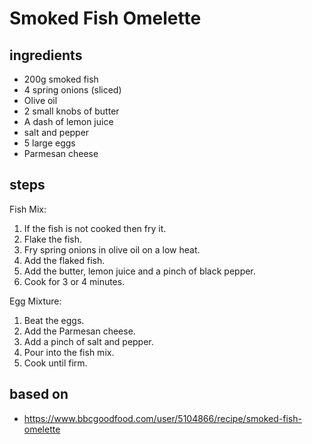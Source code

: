 # Smoked Fish Omelette

## ingredients

- 200g smoked fish
- 4 spring onions (sliced)
- Olive oil
- 2 small knobs of butter
- A dash of lemon juice
- salt and pepper
- 5 large eggs
- Parmesan cheese

## steps

Fish Mix:

1. If the fish is not cooked then fry it.
2. Flake the fish.
2. Fry spring onions in olive oil on a low heat.
2. Add the flaked fish.
3. Add the butter, lemon juice and a pinch of black pepper.
4. Cook for 3 or 4 minutes.

Egg Mixture:

1. Beat the eggs.
2. Add the Parmesan cheese.
3. Add a pinch of salt and pepper.
4. Pour into the fish mix.
5. Cook until firm.

## based on

- https://www.bbcgoodfood.com/user/5104866/recipe/smoked-fish-omelette
